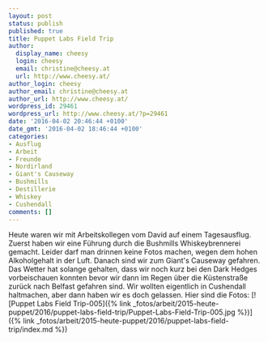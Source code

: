 ```yaml
---
layout: post
status: publish
published: true
title: Puppet Labs Field Trip
author:
  display_name: cheesy
  login: cheesy
  email: christine@cheesy.at
  url: http://www.cheesy.at/
author_login: cheesy
author_email: christine@cheesy.at
author_url: http://www.cheesy.at/
wordpress_id: 29461
wordpress_url: http://www.cheesy.at/?p=29461
date: '2016-04-02 20:46:44 +0100'
date_gmt: '2016-04-02 18:46:44 +0100'
categories:
- Ausflug
- Arbeit
- Freunde
- Nordirland
- Giant's Causeway
- Bushmills
- Destillerie
- Whiskey
- Cushendall
comments: []
---
```

Heute waren wir mit Arbeitskollegen vom David auf einem Tagesausflug. Zuerst haben wir eine Führung durch die Bushmills Whiskeybrennerei gemacht. Leider darf man drinnen keine Fotos machen, wegen dem hohen Alkoholgehalt in der Luft. Danach sind wir zum Giant's Causeway gefahren. Das Wetter hat solange gehalten, dass wir noch kurz bei den Dark Hedges vorbeischauen konnten bevor wir dann im Regen über die Küstenstraße zurück nach Belfast gefahren sind. Wir wollten eigentlich in Cushendall haltmachen, aber dann haben wir es doch gelassen. Hier sind die Fotos:
[![Puppet Labs Field Trip-005]({% link _fotos/arbeit/2015-heute-puppet/2016/puppet-labs-field-trip/Puppet-Labs-Field-Trip-005.jpg %})]({% link _fotos/arbeit/2015-heute-puppet/2016/puppet-labs-field-trip/index.md %})

